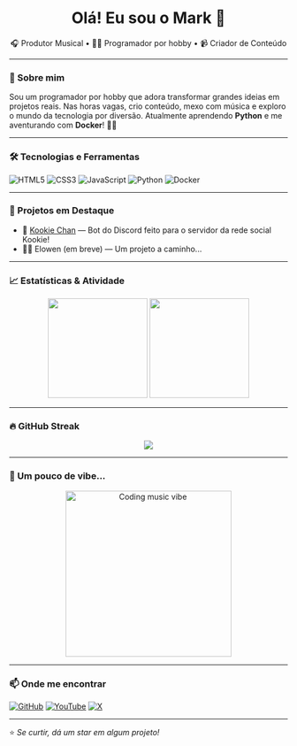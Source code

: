 <h1 align="center">Olá! Eu sou o Mark 👋</h1>

<p align="center">
  🎧 Produtor Musical • 👨‍💻 Programador por hobby • 📹 Criador de Conteúdo
</p>

---

### 🎯 Sobre mim

Sou um programador por hobby que adora transformar grandes ideias em projetos reais. Nas horas vagas, crio conteúdo, mexo com música e exploro o mundo da tecnologia por diversão. 
Atualmente aprendendo **Python** e me aventurando com **Docker**! 🐍🐳

---

### 🛠️ Tecnologias e Ferramentas

![HTML5](https://img.shields.io/badge/HTML5-E34F26?style=for-the-badge&logo=html5&logoColor=fff)
![CSS3](https://img.shields.io/badge/CSS3-1572B6?style=for-the-badge&logo=css3&logoColor=fff)
![JavaScript](https://img.shields.io/badge/JavaScript-F7DF1E?style=for-the-badge&logo=javascript&logoColor=000)
![Python](https://img.shields.io/badge/Python-3776AB?style=for-the-badge&logo=python&logoColor=fff)
![Docker](https://img.shields.io/badge/Docker-2496ED?style=for-the-badge&logo=docker&logoColor=fff)

---

### 🚀 Projetos em Destaque

- 🤖 [Kookie Chan](#) — Bot do Discord feito para o servidor da rede social Kookie!
- 🧙‍♀️ Elowen (em breve) — Um projeto a caminho...

---

### 📈 Estatísticas & Atividade

<p align="center">
  <img height="180em" src="https://github-readme-stats.vercel.app/api?username=SeuUsuarioAqui&show_icons=true&theme=tokyonight" />
  <img height="180em" src="https://github-readme-stats.vercel.app/api/top-langs/?username=SeuUsuarioAqui&layout=compact&theme=tokyonight" />
</p>

---

### 🔥 GitHub Streak

<p align="center">
  <img src="https://github-readme-streak-stats.herokuapp.com?user=SeuUsuarioAqui&theme=tokyonight&hide_border=false" />
</p>

---

### 🎵 Um pouco de vibe...

<p align="center">
  <img src="https://media.giphy.com/media/l3vR85PnGsBwu1PFK/giphy.gif" width="300" alt="Coding music vibe">
</p>

---

### 📫 Onde me encontrar

[![GitHub](https://img.shields.io/badge/GitHub-100000?style=for-the-badge&logo=github&logoColor=white)](https://github.com/markelpher)
[![YouTube](https://img.shields.io/badge/YouTube-FF0000?style=for-the-badge&logo=youtube&logoColor=white)](https://youtube.com/@markelpher)
[![X](https://img.shields.io/badge/X-FF0000?style=for-the-badge&logo=x&logoColor=white)](https://x.com/markelpher)

---

⭐️ *Se curtir, dá um star em algum projeto!*
